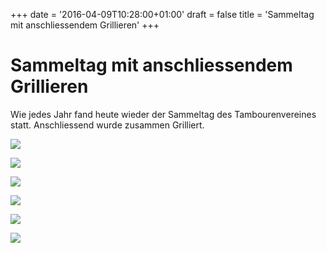 +++
date = '2016-04-09T10:28:00+01:00'
draft = false
title = 'Sammeltag mit anschliessendem Grillieren'
+++

# Sammeltag mit anschliessendem Grillieren

Wie jedes Jahr fand heute wieder der Sammeltag des Tambourenvereines statt. Anschliessend wurde zusammen Grilliert.

[![](http://tambourenarthgoldau.ch/wp-content/uploads/2016/04/img-20160409-wa0006-1-150x150.jpg)](http://tambourenarthgoldau.ch/?attachment_id=2597)

[![](http://tambourenarthgoldau.ch/wp-content/uploads/2016/04/img-20160409-wa0007-1-150x150.jpg)](http://tambourenarthgoldau.ch/?attachment_id=2596)

[![](http://tambourenarthgoldau.ch/wp-content/uploads/2016/04/img-20160409-wa0002-150x150.jpg)](http://tambourenarthgoldau.ch/?attachment_id=2595)

  

[![](http://tambourenarthgoldau.ch/wp-content/uploads/2016/04/img-20160409-wa0003-150x150.jpg)](http://tambourenarthgoldau.ch/?attachment_id=2594)

[![](http://tambourenarthgoldau.ch/wp-content/uploads/2016/04/img-20160409-wa0004-150x150.jpg)](http://tambourenarthgoldau.ch/?attachment_id=2593)

[![](http://tambourenarthgoldau.ch/wp-content/uploads/2016/04/img-20160409-wa0005-1-150x150.jpg)](http://tambourenarthgoldau.ch/?attachment_id=2592)
